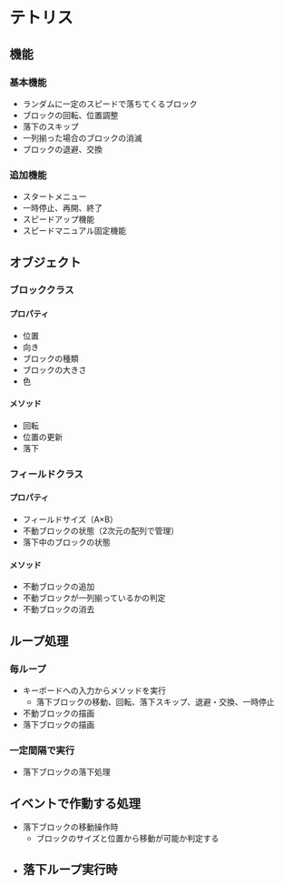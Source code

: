 # テトリス
## 機能
### 基本機能
- ランダムに一定のスピードで落ちてくるブロック
- ブロックの回転、位置調整
- 落下のスキップ
- 一列揃った場合のブロックの消滅
- ブロックの退避、交換
### 追加機能
- スタートメニュー
- 一時停止、再開、終了
- スピードアップ機能
- スピードマニュアル固定機能

## オブジェクト
### ブロッククラス
#### プロパティ
- 位置
- 向き
- ブロックの種類
- ブロックの大きさ
- 色
#### メソッド
- 回転
- 位置の更新
- 落下

### フィールドクラス
#### プロパティ
- フィールドサイズ（A×B）
- 不動ブロックの状態（2次元の配列で管理）
- 落下中のブロックの状態

#### メソッド
- 不動ブロックの追加
- 不動ブロックが一列揃っているかの判定
- 不動ブロックの消去

## ループ処理
### 毎ループ
- キーボードへの入力からメソッドを実行
    - 落下ブロックの移動、回転、落下スキップ、退避・交換、一時停止
- 不動ブロックの描画
- 落下ブロックの描画
### 一定間隔で実行
- 落下ブロックの落下処理

## イベントで作動する処理
- 落下ブロックの移動操作時
    - ブロックのサイズと位置から移動が可能か判定する
- 落下ループ実行時
    - 
